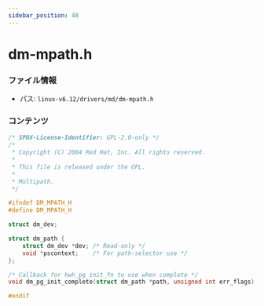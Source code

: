 ```yaml
---
sidebar_position: 48
---
```

# dm-mpath.h

### ファイル情報

- パス: `linux-v6.12/drivers/md/dm-mpath.h`

### コンテンツ

```h
/* SPDX-License-Identifier: GPL-2.0-only */
/*
 * Copyright (C) 2004 Red Hat, Inc. All rights reserved.
 *
 * This file is released under the GPL.
 *
 * Multipath.
 */

#ifndef	DM_MPATH_H
#define	DM_MPATH_H

struct dm_dev;

struct dm_path {
	struct dm_dev *dev;	/* Read-only */
	void *pscontext;	/* For path-selector use */
};

/* Callback for hwh_pg_init_fn to use when complete */
void dm_pg_init_complete(struct dm_path *path, unsigned int err_flags);

#endif

```
